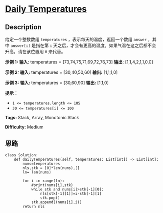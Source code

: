 # [Daily Temperatures][title]

## Description

给定一个整数数组 `temperatures` ，表示每天的温度，返回一个数组 `answer` ，其中 `answer[i]` 是指在第 `i`
天之后，才会有更高的温度。如果气温在这之后都不会升高，请在该位置用 `0` 来代替。



**示例 1:**
            **输入:** temperatures = [73,74,75,71,69,72,76,73]    **输出:**  [1,1,4,2,1,1,0,0]    

**示例 2:**
            **输入:** temperatures = [30,40,50,60]    **输出:**  [1,1,1,0]    

**示例 3:**
            **输入:** temperatures = [30,60,90]    **输出:** [1,1,0]



**提示：**

  * `1 <= temperatures.length <= 105`
  * `30 <= temperatures[i] <= 100`


**Tags:** Stack, Array, Monotonic Stack

**Difficulty:** Medium

## 思路

``` python3
class Solution:
    def dailyTemperatures(self, temperatures: List[int]) -> List[int]:
        nums=temperatures
        nls,stk = [0]*len(nums),[]
        ln= len(nums)

        for i in range(ln):
            #print(nums[i],stk)
            while stk and nums[i]>stk[-1][0]:
                nls[stk[-1][1]]=i-stk[-1][1]
                stk.pop()
            stk.append((nums[i],i))
        return nls
          
```

[title]: https://leetcode-cn.com/problems/daily-temperatures
